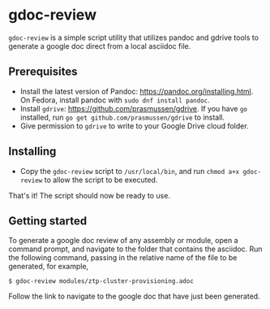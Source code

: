 # gdoc-review
`gdoc-review` is a simple script utility that utilizes pandoc and gdrive tools to generate a google doc direct from a local asciidoc file.

## Prerequisites

* Install the latest version of Pandoc: https://pandoc.org/installing.html. On Fedora, install pandoc with `sudo dnf install pandoc`.
* Install `gdrive`: https://github.com/prasmussen/gdrive. If you have `go` installed, run `go get github.com/prasmussen/gdrive` to install. 
* Give permission to `gdrive` to write to your Google Drive cloud folder.

## Installing

* Copy the `gdoc-review` script to `/usr/local/bin`, and run `chmod a+x gdoc-review` to allow the script to be executed.

That's it! The script should now be ready to use. 

## Getting started

To generate a google doc review of any assembly or module, open a command prompt, and navigate to the folder that contains the asciidoc. Run the following command, passing in the relative name of the file to be generated, for example,

```
$ gdoc-review modules/ztp-cluster-provisioning.adoc
```  
Follow the link to navigate to the google doc that have just been generated.